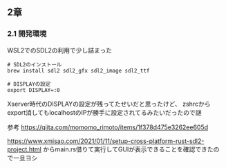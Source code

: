 ## 2章

### 2.1 開発環境
WSL2でのSDL2の利用で少し詰まった
```
# SDL2のインストール
brew install sdl2 sdl2_gfx sdl2_image sdl2_ttf

# DISPLAYの設定
export DISPLAY=:0
```

Xserver時代のDISPLAYの設定が残ってたせいだと思ったけど、
zshrcからexport消してもlocalhostのIPが勝手に設定されてるみたいだったので謎

参考
https://qiita.com/momomo_rimoto/items/1f378d475e3262ee605d

https://www.xmisao.com/2021/01/11/setup-cross-platform-rust-sdl2-project.html
からmain.rs借りて実行してGUIが表示できることを確認できたので一旦ヨシ

